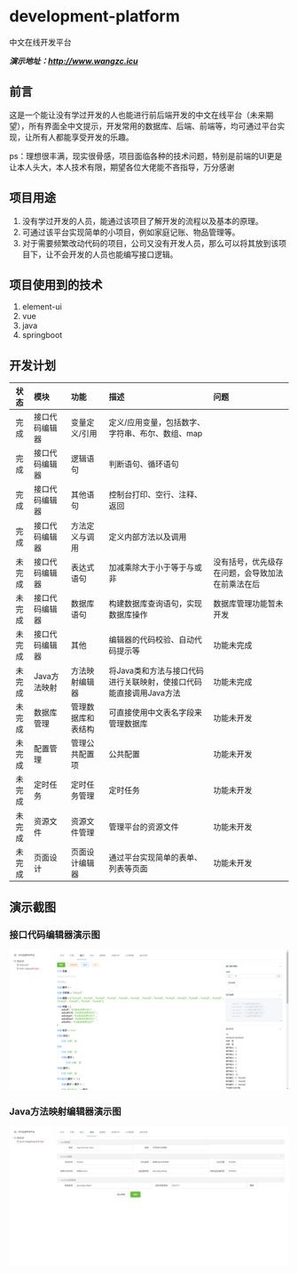 # development-platform
中文在线开发平台

***演示地址：http://www.wangzc.icu***

## 前言
这是一个能让没有学过开发的人也能进行前后端开发的中文在线平台（未来期望），所有界面全中文提示，开发常用的数据库、后端、前端等，均可通过平台实现，让所有人都能享受开发的乐趣。

ps：理想很丰满，现实很骨感，项目面临各种的技术问题，特别是前端的UI更是让本人头大，本人技术有限，期望各位大佬能不吝指导，万分感谢

## 项目用途
1. 没有学过开发的人员，能通过该项目了解开发的流程以及基本的原理。
2. 可通过该平台实现简单的小项目，例如家庭记账、物品管理等。
3. 对于需要频繁改动代码的项目，公司又没有开发人员，那么可以将其放到该项目下，让不会开发的人员也能编写接口逻辑。

## 项目使用到的技术
1. element-ui
2. vue
3. java
4. springboot

## 开发计划
状态|模块|功能|描述|问题
:--:|:---|:---|:---|:---
完成|接口代码编辑器|变量定义/引用|定义/应用变量，包括数字、字符串、布尔、数组、map|
完成|接口代码编辑器|逻辑语句|判断语句、循环语句|
完成|接口代码编辑器|其他语句|控制台打印、空行、注释、返回|
完成|接口代码编辑器|方法定义与调用|定义内部方法以及调用|
未完成|接口代码编辑器|表达式语句|加减乘除大于小于等于与或非|没有括号，优先级存在问题，会导致加法在前乘法在后
未完成|接口代码编辑器|数据库语句|构建数据库查询语句，实现数据库操作|数据库管理功能暂未开发
未完成|接口代码编辑器|其他|编辑器的代码校验、自动代码提示等|功能未完成
未完成|Java方法映射|方法映射编辑器|将Java类和方法与接口代码进行关联映射，使接口代码能直接调用Java方法|功能未完成
未完成|数据库管理|管理数据库和表结构|可直接使用中文表名字段来管理数据库|功能未开发
未完成|配置管理|管理公共配置项|公共配置|功能未开发
未完成|定时任务|定时任务管理|定时任务|功能未开发
未完成|资源文件|资源文件管理|管理平台的资源文件|功能未开发
未完成|页面设计|页面设计编辑器|通过平台实现简单的表单、列表等页面|功能未开发
## 演示截图

### 接口代码编辑器演示图
![接口演示图](./demo/%E6%8E%A5%E5%8F%A3.png "接口演示图")


### Java方法映射编辑器演示图
![方法映射演示图](./demo/方法映射.png "Java方法映射演示图")